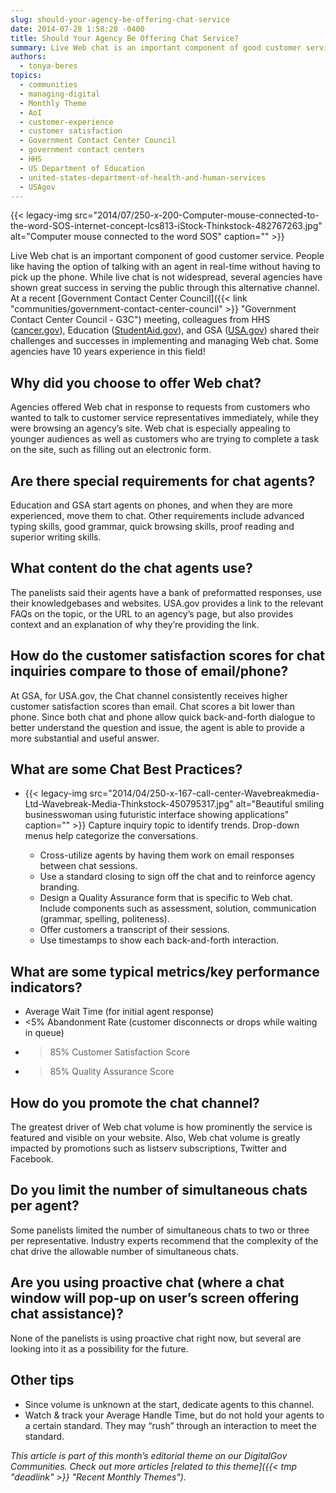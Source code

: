```yaml
---
slug: should-your-agency-be-offering-chat-service
date: 2014-07-28 1:58:20 -0400
title: Should Your Agency Be Offering Chat Service?
summary: Live Web chat is an important component of good customer service. People like having the option of talking with an agent in real-time without having to pick up the phone. While live chat is not widespread, several agencies have shown great success in serving the public through this alternative channel. At a recent Government Contact
authors:
  - tonya-beres
topics:
  - communities
  - managing-digital
  - Monthly Theme
  - AoI
  - customer-experience
  - customer satisfaction
  - Government Contact Center Council
  - government contact centers
  - HHS
  - US Department of Education
  - united-states-department-of-health-and-human-services
  - USAgov
---
```


{{< legacy-img src="2014/07/250-x-200-Computer-mouse-connected-to-the-word-SOS-internet-concept-lcs813-iStock-Thinkstock-482767263.jpg" alt="Computer mouse connected to the word SOS" caption="" >}}

Live Web chat is an important component of good customer service. People like having the option of talking with an agent in real-time without having to pick up the phone. While live chat is not widespread, several agencies have shown great success in serving the public through this alternative channel. At a recent [Government Contact Center Council]({{< link "communities/government-contact-center-council" >}} "Government Contact Center Council - G3C") meeting, colleagues from HHS ([cancer.gov](http://www.cancer.gov/)), Education ([StudentAid.gov](https://studentaid.ed.gov/)), and GSA ([USA.gov](http://www.usa.gov/)) shared their challenges and successes in implementing and managing Web chat. Some agencies have 10 years experience in this field!

## Why did you choose to offer Web chat?

Agencies offered Web chat in response to requests from customers who wanted to talk to customer service representatives immediately, while they were browsing an agency’s site. Web chat is especially appealing to younger audiences as well as customers who are trying to complete a task on the site, such as filling out an electronic form.

## Are there special requirements for chat agents?

Education and GSA start agents on phones, and when they are more experienced, move them to chat. Other requirements include advanced typing skills, good grammar, quick browsing skills, proof reading and superior writing skills.

## What content do the chat agents use?

The panelists said their agents have a bank of preformatted responses, use their knowledgebases and websites. USA.gov provides a link to the relevant FAQs on the topic, or the URL to an agency’s page, but also provides context and an explanation of why they’re providing the link.

## How do the customer satisfaction scores for chat inquiries compare to those of email/phone?

At GSA, for USA.gov, the Chat channel consistently receives higher customer satisfaction scores than email. Chat scores a bit lower than phone. Since both chat and phone allow quick back-and-forth dialogue to better understand the question and issue, the agent is able to provide a more substantial and useful answer.

## What are some Chat Best Practices?

  * {{< legacy-img src="2014/04/250-x-167-call-center-Wavebreakmedia-Ltd-Wavebreak-Media-Thinkstock-450795317.jpg" alt="Beautiful smiling businesswoman using futuristic interface showing applications" caption="" >}}
    Capture inquiry topic to identify trends. Drop-down menus help categorize the conversations.</li>

      * Cross-utilize agents by having them work on email responses between chat sessions.
      * Use a standard closing to sign off the chat and to reinforce agency branding.
      * Design a Quality Assurance form that is specific to Web chat. Include components such as assessment, solution, communication (grammar, spelling, politeness).
      * Offer customers a transcript of their sessions.
      * Use timestamps to show each back-and-forth interaction.</ul>

    ## What are some typical metrics/key performance indicators?

      * Average Wait Time (for initial agent response)
      * <5% Abandonment Rate (customer disconnects or drops while waiting in queue)
      * >85% Customer Satisfaction Score
      * >85% Quality Assurance Score

    ## How do you promote the chat channel?

    The greatest driver of Web chat volume is how prominently the service is featured and visible on your website. Also, Web chat volume is greatly impacted by promotions such as listserv subscriptions, Twitter and Facebook.

    ## Do you limit the number of simultaneous chats per agent?

    Some panelists limited the number of simultaneous chats to two or three per representative. Industry experts recommend that the complexity of the chat drive the allowable number of simultaneous chats.

    ## Are you using proactive chat (where a chat window will pop-up on user’s screen offering chat assistance)?

    None of the panelists is using proactive chat right now, but several are looking into it as a possibility for the future.

    ## Other tips

      * Since volume is unknown at the start, dedicate agents to this channel.
      * Watch & track your Average Handle Time, but do not hold your agents to a certain standard. They may “rush” through an interaction to meet the standard.

    _This article is part of this month&#8217;s editorial theme on our DigitalGov Communities. Check out more articles [related to this theme]({{< tmp "deadlink" >}} "Recent Monthly Themes")._
